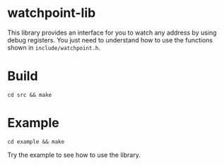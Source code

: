 # watchpoint-lib

This library provides an interface for you to watch any address by using debug registers. You just need to understand how to use the functions shown in `include/watchpoint.h`.

# Build
    cd src && make
    
# Example
    cd example && make
Try the example to see how to use the library.
